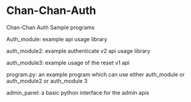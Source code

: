 # Chan-Chan-Auth
Chan-Chan Auth Sample programs

Auth_module: example api usage library

auth_module2: example authenticate v2 api usage library

auth_module3: example usage of the reset v1 api

program.py: an example program which can use either auth_module or auth_module2 or auth_module 3

admin_panel: a basic python interface for the admin apis
